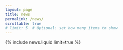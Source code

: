 ```yaml
---
layout: page
title: news
permalink: /news/
scrollable: true
# limit: 5  # Optional: set how many items to show
---
```


{% include news.liquid limit=true %}
